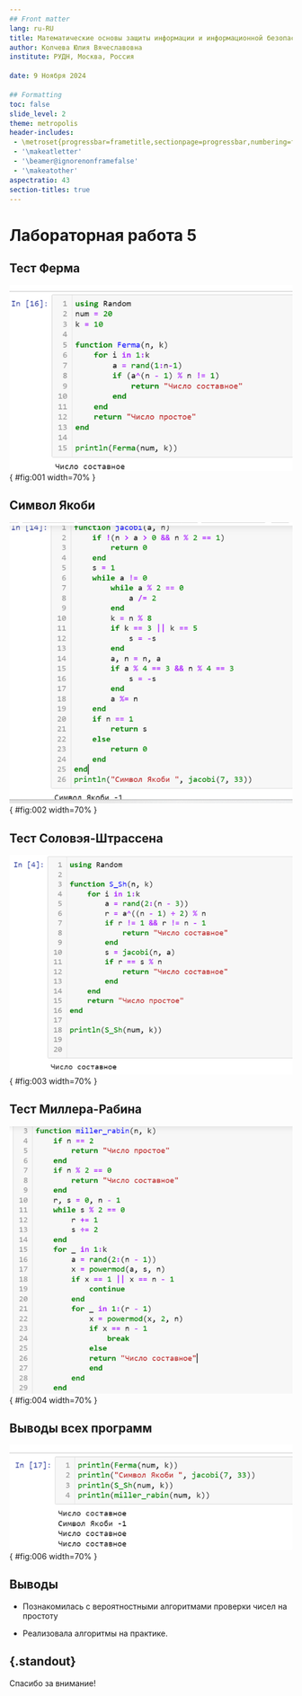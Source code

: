 ```yaml
---
## Front matter
lang: ru-RU
title: Математические основы защиты информации и информационной безопасности
author: Колчева Юлия Вячеславовна
institute: РУДН, Москва, Россия

date: 9 Ноября 2024

## Formatting
toc: false
slide_level: 2
theme: metropolis
header-includes: 
 - \metroset{progressbar=frametitle,sectionpage=progressbar,numbering=fraction}
 - '\makeatletter'
 - '\beamer@ignorenonframefalse'
 - '\makeatother'
aspectratio: 43
section-titles: true
---
```


# Лабораторная работа 5

## Тест Ферма

![Реализация программы](image/1.png){ #fig:001 width=70% }

## Символ Якоби

![Реализация программы](image/2.png){ #fig:002 width=70% }

## Тест Соловэя-Штрассена

![Реализация программы](image/3.png){ #fig:003 width=70% }

## Тест Миллера-Рабина

![Реализация программы](image/4.png){ #fig:004 width=70% }

## Выводы всех программ

![Вывод программ](image/6.png){ #fig:006 width=70% }



## Выводы

- Познакомилась с вероятностными алгоритмами проверки чисел на простоту

- Реализовала алгоритмы на практике.


## {.standout}

Спасибо за внимание!
